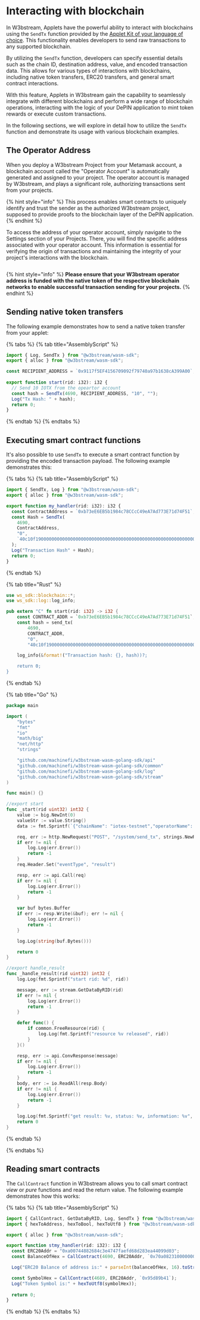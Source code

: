 # Interacting with blockchain

In W3bstream, Applets have the powerful ability to interact with blockchains using the `SendTx` function provided by the [Applet Kit of your language of choice](w3bstream-applet-kits/). This functionality enables developers to send raw transactions to any supported blockchain.

By utilizing the `SendTx` function, developers can specify essential details such as the chain ID, destination address, value, and encoded transaction data. This allows for various types of interactions with blockchains, including native token transfers, ERC20 transfers, and general smart contract interactions.

With this feature, Applets in W3bstream gain the capability to seamlessly integrate with different blockchains and perform a wide range of blockchain operations, interacting with the logic of your DePIN application to mint token rewards or execute custom transactions.

In the following sections, we will explore in detail how to utilize the `SendTx` function and demonstrate its usage with various blockchain examples.

## The Operator Address

When you deploy a W3bstream Project from your Metamask account, a blockchain account called the "Operator Account" is automatically generated and assigned to your project. The operator account is managed by W3bstream, and plays a significant role, authorizing transactions sent from your projects.

{% hint style="info" %}
This process enables smart contracts to uniquely identify and trust the sender as the authorized W3bstream project, supposed to provide proofs to the blockchain layer of the DePIN application.
{% endhint %}

To access the address of your operator account, simply navigate to the Settings section of your Projects. There, you will find the specific address associated with your operator account. This information is essential for verifying the origin of transactions and maintaining the integrity of your project's interactions with the blockchain.

<figure><img src="../.gitbook/assets/image (2) (1) (1) (1) (1) (1) (1).png" alt=""><figcaption></figcaption></figure>

{% hint style="info" %}
**Please ensure that your W3bstream operator address is funded with the native token of the respective blockchain networks to enable successful transaction sending for your projects.**
{% endhint %}

## Sending native token transfers

The following example demonstrates how to send a native token transfer from your applet:

{% tabs %}
{% tab title="AssemblyScript" %}
```typescript
import { Log, SendTx } from "@w3bstream/wasm-sdk";
export { alloc } from "@w3bstream/wasm-sdk";

const RECIPIENT_ADDRESS = `0x9117f5EF4156709092f79740a97b1638cA399A00`;
  
export function start(rid: i32): i32 {
  // Send 10 IOTX from the opeartor account
  const hash = SendTx(4690, RECIPIENT_ADDRESS, "10", "");
  Log("Tx Hash: " + hash);
  return 0;
}
```
{% endtab %}
{% endtabs %}

## Executing smart contract functions

It's also possible to use `SendTx` to execute a smart contract function by providing the encoded  transaction payload. The following example demonstrates this:

{% tabs %}
{% tab title="AssemblyScript" %}
```typescript
import { SendTx, Log } from "@w3bstream/wasm-sdk";
export { alloc } from "@w3bstream/wasm-sdk";

export function my_handler(rid: i32): i32 {
  const ContractAddress = `0xb73eE6EB5b1984c78CCcC49eA7Ad773E71d74F51`;
  const Hash = SendTx(
    4690,
    ContractAddress,
    "0",
    `40c10f1900000000000000000000000000000000000000000000000000000000000f4240`
  );
  Log("Transaction Hash" + Hash);
  return 0;
}
```
{% endtab %}

{% tab title="Rust" %}
```rust
use ws_sdk::blockchain::*;
use ws_sdk::log::log_info;

pub extern "C" fn start(rid: i32) -> i32 {
    const CONTRACT_ADDR = `0xb73eE6EB5b1984c78CCcC49eA7Ad773E71d74F51`;
    const hash = send_tx(
        4690, 
        CONTRACT_ADDR, 
        "0",
        "40c10f1900000000000000000000000000000000000000000000000000000000000f4240")?;

    log_info(&format!("Transaction hash: {}, hash))?;

    return 0;
}
```
{% endtab %}

{% tab title="Go" %}
```go
package main

import (
	"bytes"
	"fmt"
	"io"
	"math/big"
	"net/http"
	"strings"

	"github.com/machinefi/w3bstream-wasm-golang-sdk/api"
	"github.com/machinefi/w3bstream-wasm-golang-sdk/common"
	"github.com/machinefi/w3bstream-wasm-golang-sdk/log"
	"github.com/machinefi/w3bstream-wasm-golang-sdk/stream"
)

func main() {}

//export start
func _start(rid uint32) int32 {
	value := big.NewInt(0)
	valueStr := value.String()
	data := fmt.Sprintf(`{"chainName": "iotex-testnet","operatorName": "default","to": "0x1ED83F5AD999262eC06Ed8f3B801e108024b3e9c","value": "%s","data": "40c10f19000000000000000000000000%s0000000000000000000000000000000000000000000000000de0b6b3a7640000"}`, valueStr, "97186a21fa8e7955c0f154f960d588c3aca44f14")

	req, err := http.NewRequest("POST", "/system/send_tx", strings.NewReader(data))
	if err != nil {
		log.Log(err.Error())
		return -1
	}
	req.Header.Set("eventType", "result")

	resp, err := api.Call(req)
	if err != nil {
		log.Log(err.Error())
		return -1
	}

	var buf bytes.Buffer
	if err := resp.Write(&buf); err != nil {
		log.Log(err.Error())
		return -1
	}

	log.Log(string(buf.Bytes()))

	return 0
}

//export handle_result
func _handle_result(rid uint32) int32 {
	log.Log(fmt.Sprintf("start rid: %d", rid))

	message, err := stream.GetDataByRID(rid)
	if err != nil {
		log.Log(err.Error())
		return -1
	}

	defer func() {
		if common.FreeResource(rid) {
			log.Log(fmt.Sprintf("resource %v released", rid))
		}
	}()

	resp, err := api.ConvResponse(message)
	if err != nil {
		log.Log(err.Error())
		return -1
	}
	body, err := io.ReadAll(resp.Body)
	if err != nil {
		log.Log(err.Error())
		return -1
	}

	log.Log(fmt.Sprintf("get result: %v, status: %v, information: %v", rid, resp.Status, string(body)))
	return 0
}
```
{% endtab %}

{% endtabs %}

## Reading smart contracts

The `CallContract` function in W3bstream allows you to call smart contract _view_ or _pure_ functions and read the return value. The following example demonstrates how this works:

{% tabs %}
{% tab title="AssemblyScript" %}
```typescript
import { CallContract, GetDataByRID, Log, SendTx } from "@w3bstream/wasm-sdk";
import { hexToAddress, hexToBool, hexToUtf8 } from "@w3bstream/wasm-sdk/assembly/utility";

export { alloc } from "@w3bstream/wasm-sdk";

export function stmy_handler(rid: i32): i32 {
  const ERC20Addr = "0xa00744882684c3e4747faefd68d283ea44099d03";
  const BalanceOfHex = CallContract(4690, ERC20Addr, `0x70a082310000000000000000000000009117f5ef4156709092f79740a97b1638ca399a00`);

  Log("ERC20 Balance of address is:" + parseInt(balanceOfHex, 16).toString());

  const SymbolHex = CallContract(4689, ERC20Addr, `0x95d89b41`);
  Log("Token Symbol is:" + hexToUtf8(symbolHex));
  
  return 0;
}
```
{% endtab %}
{% endtabs %}
